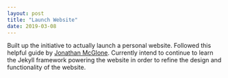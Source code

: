 ```yaml
---
layout: post
title: "Launch Website"
date: 2019-03-08
---
```


Built up the initiative to actually launch a personal website.
Followed this helpful guide by <a href="http://http://jmcglone.com/guides/github-pages/">Jonathan McGlone</a>.
Currently intend to continue to learn the Jekyll framework powering the website in order to refine the design and functionality of the website.

